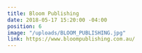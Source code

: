 ```yaml
---
title: Bloom Publishing
date: 2018-05-17 15:20:00 -04:00
position: 6
image: "/uploads/BLOOM_PUBLISHING.jpg"
link: https://www.bloompublishing.com.au/
---
```


